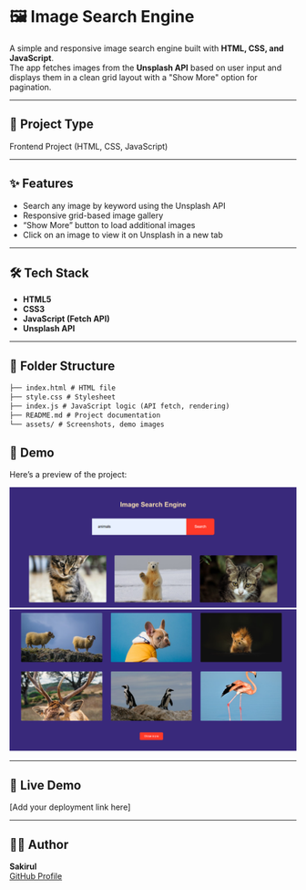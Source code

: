 # 🖼️ Image Search Engine

A simple and responsive image search engine built with **HTML, CSS, and JavaScript**.  
The app fetches images from the **Unsplash API** based on user input and displays them in a clean grid layout with a "Show More" option for pagination.

---

## 🚀 Project Type
Frontend Project (HTML, CSS, JavaScript)

---

## ✨ Features
- Search any image by keyword using the Unsplash API
- Responsive grid-based image gallery
- “Show More” button to load additional images
- Click on an image to view it on Unsplash in a new tab

---

## 🛠️ Tech Stack
- **HTML5**
- **CSS3**
- **JavaScript (Fetch API)**
- **Unsplash API**

---

## 📂 Folder Structure
```
├── index.html # HTML file
├── style.css # Stylesheet
├── index.js # JavaScript logic (API fetch, rendering)
├── README.md # Project documentation
└── assets/ # Screenshots, demo images
```

## 📸 Demo
Here’s a preview of the project:  

![Demo Screenshot](./assets/photo1.png)
![Demo Screenshot](./assets/photo2.png)

---

## 🔗 Live Demo
[Add your deployment link here]

---

## 👨‍💻 Author
**Sakirul**  
[GitHub Profile](https://github.com/Sk-Sakirul)